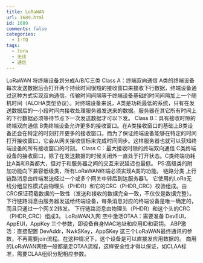 ```yaml
---
title: LoRaWAN
url: 1689.html
id: 1689
comments: false
categories:
  - I·TQ
tags:
  - lora
  - 无线
  - 通信
---
```


LoRaWAN 将终端设备划分成A/B/C三类 Class A：终端双向通信 A类的终端设备每次发送数据后会打开两个持续时间很短的接收窗口来接收下行数据，终端设备通过这种方式实现双向通信。传输时间间隔等于终端设备基础的时间间隔加上一个随机时间（ALOHA类型协议）。对终端设备来说，A类是功耗最低的系统，只有在发送数据后的一小段时间内接收处理服务器发送来的数据。服务器在其它所有时间上的下行数据必须等待节点下一次发送数据才可以下发。 Class B：具有接收时隙的终端双向通信 B类终端设备允许更多的接收窗口。在A类接收窗口的基础上B类设备还会在特定的时刻打开更多的接收窗口。而为了保证终端设备能够在特定的时间打开接收窗口，它会从网关接收信标来完成时间同步。这样服务器也就可以获知终端设备的所有接收窗口的时刻。 Class C：最大接收时隙的终端双向通信 C类终端设备的接收窗口，除了在发送数据的时候关闭外一直处于打开状态。C类终端功耗比A类和B类都大，但对于和服务器之间的交互来说延迟也最低。 PS:高级类的附加功能向下兼容低级类，所有LoRaWAN终端必须实现A类的功能。 链路分类 上行链路消息由终端发送经过一个或多个网关中转后到达服务器1。 它使用的LoRa无线分组显性模式由物理头（PHDR）和它的CRC（PHDR\_CRC）校验组成。由CRC保证荷载数据的一致性（发送和接收的数据完全一致，不仅仅是数据完整）。 下行链路消息由服务器发送给终端设备，每条消息对应的终端设备是唯一确定的，而且只通过一个网关2转发。 下行链路消息由物理头（PHDR）和这个头的CRC（PHDR\_CRC）组成3。 LoRaWAN入网 空中激活OTAA：需要准备 DevEUI，AppEUI，AppKey 三个参数，即设备自身MAC地址和应用ID和密钥。 ABP激活：直接配置 DevAddr，NwkSKey，AppSKey 这三个LoRaWAN最终通讯的参数，不再需要join流程。在这种情况下，这个设备是可以直接发应用数据的。 商用的LoRaWAN网络一般都是走OTAA流程，这样安全性才得以保证，如CLAA标准，需要CLAA组织分配相应参数。